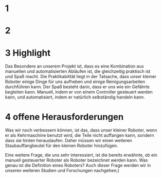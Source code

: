 # 1 
# 2
# 3 Highlight
Das Besondere an unserem Projekt ist, dass es eine Kombination aus manuellen und automatisierten Abläufen ist, die gleichzeitig praktisch ist und Spaß macht. 
Die Praktikabilität liegt in der Tatsache, dass unser kleiner Roboter einige Dinge für uns aufheben und einige Reinigungsarbeiten durchführen kann. 
Der Spaß besteht darin, dass er uns wie ein Gefährte begleiten kann. 
Manuell, indem er von einem Controller gesteuert werden kann, und automatisiert, indem er natürlich selbständig handeln kann.
# 4 offene Herausforderungen
Was wir noch verbessern können, ist das, dass unser kleiner Roboter, wenn er als Kehrmaschine benutzt wird, die Teile nicht auffangen kann, sondern dass sie hinten herauslaufen. Daher müssen wir einen weiteren Staubauffangbeutel für den kleinen Roboter hinzufügen.

Eine weitere Frage, die uns sehr interessiert, ist die bereits erwähnte, ob ein manuell gesteuerter Roboter als Roboter bezeichnet werden kann. Was genau ist die Definition eines Roboters? Auch dieser Frage werden wir in unseren weiteren Studien und Forschungen nachgehen;)
